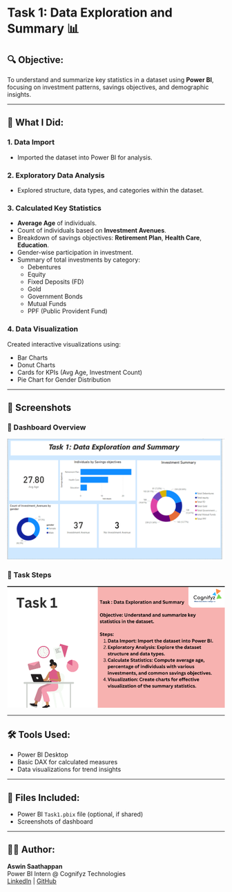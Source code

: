 # Task 1: Data Exploration and Summary 📊

## 🔍 Objective:
To understand and summarize key statistics in a dataset using **Power BI**, focusing on investment patterns, savings objectives, and demographic insights.

---

## 🧠 What I Did:

### 1. **Data Import**
- Imported the dataset into Power BI for analysis.

### 2. **Exploratory Data Analysis**
- Explored structure, data types, and categories within the dataset.

### 3. **Calculated Key Statistics**
- **Average Age** of individuals.
- Count of individuals based on **Investment Avenues**.
- Breakdown of savings objectives: **Retirement Plan**, **Health Care**, **Education**.
- Gender-wise participation in investment.
- Summary of total investments by category:
  - Debentures
  - Equity
  - Fixed Deposits (FD)
  - Gold
  - Government Bonds
  - Mutual Funds
  - PPF (Public Provident Fund)

### 4. **Data Visualization**
Created interactive visualizations using:
- Bar Charts
- Donut Charts
- Cards for KPIs (Avg Age, Investment Count)
- Pie Chart for Gender Distribution

---

## 📸 Screenshots

### 🔹 Dashboard Overview
![Dashboard Screenshot](Screenshot%202025-06-27%20165129.png)

### 🔹 Task Steps
![Task Summary Screenshot](Screenshot%202025-06-27%20165152.png)

---

## 🛠 Tools Used:
- Power BI Desktop
- Basic DAX for calculated measures
- Data visualizations for trend insights

---

## 📁 Files Included:
- Power BI `Task1.pbix` file (optional, if shared)
- Screenshots of dashboard 

---

## 🙋‍♂️ Author:
**Aswin Saathappan**  
Power BI Intern @ Cognifyz Technologies  
[LinkedIn](https://www.linkedin.com/in/aswin-saathappan/) | [GitHub](#)

